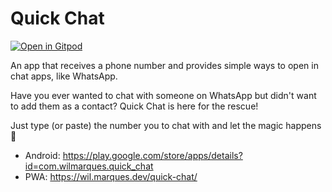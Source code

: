 # Quick Chat

[![Open in Gitpod](https://gitpod.io/button/open-in-gitpod.svg)](https://gitpod.io/#/https://github.com/wilmarques/quick-chat.git)

An app that receives a phone number and provides simple ways to open in chat apps, like WhatsApp.

Have you ever wanted to chat with someone on WhatsApp but didn't want to add them as a contact?
Quick Chat is here for the rescue!

Just type (or paste) the number you to chat with and let the magic happens 🙂

- Android: https://play.google.com/store/apps/details?id=com.wilmarques.quick_chat
- PWA: https://wil.marques.dev/quick-chat/
